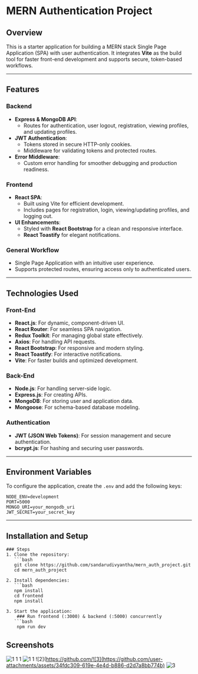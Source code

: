 ﻿# MERN Authentication Project

## Overview
This is a starter application for building a MERN stack Single Page Application (SPA) with user authentication. It integrates **Vite** as the build tool for faster front-end development and supports secure, token-based workflows. 

---

## Features

### Backend
- **Express & MongoDB API**:
  - Routes for authentication, user logout, registration, viewing profiles, and updating profiles.
- **JWT Authentication**:
  - Tokens stored in secure HTTP-only cookies.
  - Middleware for validating tokens and protected routes.
- **Error Middleware**:
  - Custom error handling for smoother debugging and production readiness.

### Frontend
- **React SPA**:
  - Built using Vite for efficient development.
  - Includes pages for registration, login, viewing/updating profiles, and logging out.
- **UI Enhancements**:
  - Styled with **React Bootstrap** for a clean and responsive interface.
  - **React Toastify** for elegant notifications.

### General Workflow
- Single Page Application with an intuitive user experience.
- Supports protected routes, ensuring access only to authenticated users.

---

## Technologies Used

### Front-End
- **React.js**: For dynamic, component-driven UI.
- **React Router**: For seamless SPA navigation.
- **Redux Toolkit**: For managing global state effectively.
- **Axios**: For handling API requests.
- **React Bootstrap**: For responsive and modern styling.
- **React Toastify**: For interactive notifications.
- **Vite**: For faster builds and optimized development.

### Back-End
- **Node.js**: For handling server-side logic.
- **Express.js**: For creating APIs.
- **MongoDB**: For storing user and application data.
- **Mongoose**: For schema-based database modeling.

### Authentication
- **JWT (JSON Web Tokens)**: For session management and secure authentication.
- **bcrypt.js**: For hashing and securing user passwords.

---

## Environment Variables

To configure the application, create the `.env` and add the following keys:

```env
NODE_ENV=development
PORT=5000
MONGO_URI=your_mongodb_uri
JWT_SECRET=your_secret_key
```
---

## Installation and Setup

```
### Steps
1. Clone the repository:
   ```bash
   git clone https://github.com/sandarudivyantha/mern_auth_project.git
   cd mern_auth_project

2. Install dependencies:
   ```bash
   npm install
   cd frontend
   npm install

3. Start the application:
    ### Run frontend (:3000) & backend (:5000) concurrently
   ```bash
    npm run dev
```

## Screenshots
![1 1 1](https://github.com/user-attachments/assets/63e3214c-18dd-4ee0-8da4-31d434382291)
![1 1](https://github.com/user-attachments/assets/64dec5ce-6d79-40b9-8e04-92af7faa7973)
![2](https://github.com/![3](https://github.com/user-attachments/assets/34fdc309-619e-4e4d-b886-d2d7a8bb774b)
![3](https://github.com/user-attachments/assets/b5420167-8b6e-4ed6-ae5e-bd23aefcbb6b)
